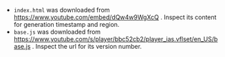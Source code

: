 * `index.html` was downloaded from https://www.youtube.com/embed/dQw4w9WgXcQ . Inspect its content for generation timestamp and region.
* `base.js` was downloaded from https://www.youtube.com/s/player/bbc52cb2/player_ias.vflset/en_US/base.js . Inspect the url for its version number.